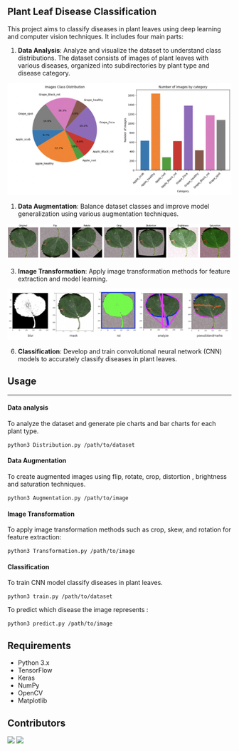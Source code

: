 ## Plant Leaf Disease Classification
This project aims to classify diseases in plant leaves using deep learning and computer vision techniques. It includes four main parts:
1. **Data Analysis**: Analyze and visualize the dataset to understand class distributions. The dataset consists of images of plant leaves with various diseases, organized into subdirectories by plant type and disease category.
<p align="center">
<img src="assets/leaffliction_distribution_all.png">
</p>

1. **Data Augmentation**: Balance dataset classes and improve model generalization using various augmentation techniques.
<p align="center">
<img src="assets/leaffliction_augmentation_apple_black_rot_1.png">
</p>


3. **Image Transformation**: Apply image transformation methods for feature extraction and model learning.
<p align="center">
<img src="assets/leaffliction_transformation.png">
</p>

6. **Classification**: Develop and train convolutional neural network (CNN) models to accurately classify diseases in plant leaves.



## Usage
-----------------------
#### Data analysis
To analyze the dataset and generate pie charts and bar charts for each plant type.
```
python3 Distribution.py /path/to/dataset
```

#### Data Augmentation
To create augmented images using flip, rotate, crop, distortion , brightness and saturation techniques.
```
python3 Augmentation.py /path/to/image
```

#### Image Transformation
To apply image transformation methods such as crop, skew, and rotation for feature extraction:
```
python3 Transformation.py /path/to/image
```

#### Classification
To train CNN model classify diseases in plant leaves.
```
python3 train.py /path/to/dataset
```

To predict which disease the image represents :
```
python3 predict.py /path/to/image
```

## Requirements
- Python 3.x
- TensorFlow
- Keras
- NumPy
- OpenCV
- Matplotlib


## Contributors
<p>
<a href="http://github.com/jhparkkkk" alt="jhparkkkk github profile"><img src="https://github.com/jhparkkkk.png" width="60px style="border-radius:50%"/></a>
<a href="https://github.com/guysharony" alt="guysharony github profile"><img src="https://github.com/guysharony.png" width="60px style="border-radius:50%"/></a>
</p>

